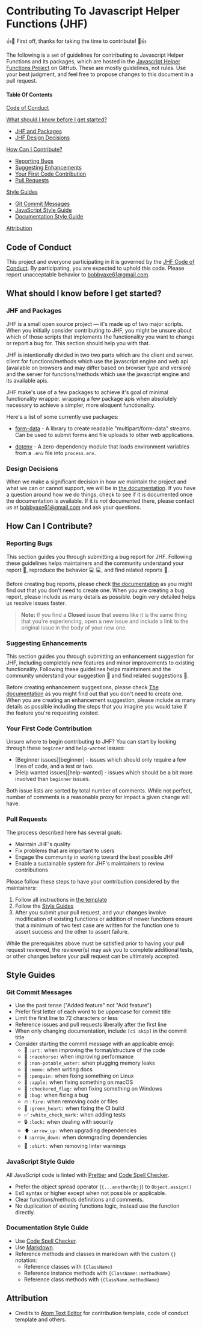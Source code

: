 # Contributing To Javascript Helper Functions (JHF)

:+1::tada: First off, thanks for taking the time to contribute! :tada::+1:

The following is a set of guidelines for contributing to Javascript Helper Functions and its packages, which are hosted in the [Javascript Helper Functions Project](https://github.com/bobbyaxe61/javascript-helper-functions) on GitHub. These are mostly guidelines, not rules. Use your best judgment, and feel free to propose changes to this document in a pull request.

#### Table Of Contents

[Code of Conduct](#code-of-conduct)

[What should I know before I get started?](#what-should-i-know-before-i-get-started)
  * [JHF and Packages](#jhf-and-packages)
  * [JHF Design Decisions](#design-decisions)

[How Can I Contribute?](#how-can-i-contribute)
  * [Reporting Bugs](#reporting-bugs)
  * [Suggesting Enhancements](#suggesting-enhancements)
  * [Your First Code Contribution](#your-first-code-contribution)
  * [Pull Requests](#pull-requests)

[Style Guides](#style-guides)
  * [Git Commit Messages](#git-commit-messages)
  * [JavaScript Style Guide](#javascript-style-guide)
  * [Documentation Style Guide](#documentation-style-guide)

[Attribution](#attribution)


## Code of Conduct

This project and everyone participating in it is governed by the [JHF Code of Conduct](CODE_OF_CONDUCT.md). By participating, you are expected to uphold this code. Please report unacceptable behavior to [bobbyaxe61@gmail.com](mailto:bobbyaxe61@gmail.com).


## What should I know before I get started?

### JHF and Packages

JHF is a small open source project &mdash; it's made up of two major scripts. When you initially consider contributing to JHF, you might be unsure about which of those scripts that implements the functionality you want to change or report a bug for. This section should help you with that.

JHF is intentionally divided in two two parts which are the client and server. client for functions/methods which use the javascript engine and web api (available on browsers and may differ based on browser type and version) and the server for functions/methods which use the javascript engine and its available apis.

JHF make's use of a few packages to achieve it's goal of minimal functionality wrapper. wrapping a few package apis when absolutely necessary to achieve a simpler, more eloquent functionality.

Here's a list of some currently use packages:

* [form-data](https://github.com/form-data/form-data) - A library to create readable "multipart/form-data" streams. Can be used to submit forms and file uploads to other web applications.

* [dotenv](https://github.com/motdotla/dotenv) - A zero-dependency module that loads environment variables from a `.env` file into `process.env`.

### Design Decisions

When we make a significant decision in how we maintain the project and what we can or cannot support, we will be in [the documentation](./documentation/documentation.md). If you have a question around how we do things, check to see if it is documented once the documentation is available. If it is *not* documented there, please contact us at [bobbyaxe61@gmail.com](mailto:bobbyaxe61@gmail.com) and ask your questions.


## How Can I Contribute?

### Reporting Bugs

This section guides you through submitting a bug report for JHF. Following these guidelines helps maintainers and the community understand your report :pencil:, reproduce the behavior :computer: :computer:, and find related reports :mag_right:.

Before creating bug reports, please check [the documentation](./documentation/documentation.md) as you might find out that you don't need to create one. When you are creating a bug report, please include as many details as possible. begin very detailed helps us resolve issues faster.

> **Note:** If you find a **Closed** issue that seems like it is the same thing that you're experiencing, open a new issue and include a link to the original issue in the body of your new one.

### Suggesting Enhancements

This section guides you through submitting an enhancement suggestion for JHF, including completely new features and minor improvements to existing functionality. Following these guidelines helps maintainers and the community understand your suggestion :pencil: and find related suggestions :mag_right:.

Before creating enhancement suggestions, please check [The documentation](./documentation/documentation.md) as you might find out that you don't need to create one. When you are creating an enhancement suggestion, please include as many details as possible including the steps that you imagine you would take if the feature you're requesting existed.

### Your First Code Contribution

Unsure where to begin contributing to JHF? You can start by looking through these `beginner` and `help-wanted` issues:

* [Beginner issues][beginner] - issues which should only require a few lines of code, and a test or two.
* [Help wanted issues][help-wanted] - issues which should be a bit more involved than `beginner` issues.

Both issue lists are sorted by total number of comments. While not perfect, number of comments is a reasonable proxy for impact a given change will have.

### Pull Requests

The process described here has several goals:

- Maintain JHF's quality
- Fix problems that are important to users
- Engage the community in working toward the best possible JHF
- Enable a sustainable system for JHF's maintainers to review contributions

Please follow these steps to have your contribution considered by the maintainers:

1. Follow all instructions in [the template](PULL_REQUEST_TEMPLATE.md)
2. Follow the [Style Guides](#style-guides)
3. After you submit your pull request, and your changes involve modification of existing functions or addition of newer functions ensure that a minimum of two test case are written for the function one to assert success and the other to assert failure.

While the prerequisites above must be satisfied prior to having your pull request reviewed, the reviewer(s) may ask you to complete additional tests, or other changes before your pull request can be ultimately accepted.

## Style Guides

### Git Commit Messages

* Use the past tense ("Added feature" not "Add feature")
* Prefer first letter of each word to be uppercase for commit title
* Limit the first line to 72 characters or less
* Reference issues and pull requests liberally after the first line
* When only changing documentation, include `[ci skip]` in the commit title
* Consider starting the commit message with an applicable emoji:
    * :art: `:art:` when improving the format/structure of the code
    * :racehorse: `:racehorse:` when improving performance
    * :non-potable_water: `:non-potable_water:` when plugging memory leaks
    * :memo: `:memo:` when writing docs
    * :penguin: `:penguin:` when fixing something on Linux
    * :apple: `:apple:` when fixing something on macOS
    * :checkered_flag: `:checkered_flag:` when fixing something on Windows
    * :bug: `:bug:` when fixing a bug
    * :fire: `:fire:` when removing code or files
    * :green_heart: `:green_heart:` when fixing the CI build
    * :white_check_mark: `:white_check_mark:` when adding tests
    * :lock: `:lock:` when dealing with security
    * :arrow_up: `:arrow_up:` when upgrading dependencies
    * :arrow_down: `:arrow_down:` when downgrading dependencies
    * :shirt: `:shirt:` when removing linter warnings

### JavaScript Style Guide

All JavaScript code is linted with [Prettier](https://prettier.io/) and [Code Spell Checker](https://github.com/streetsidesoftware/vscode-spell-checker).

* Prefer the object spread operator (`{...anotherObj}`) to `Object.assign()`
* Es6 syntax or higher except when not possible or applicable.
* Clear functions/methods definitions and comments.
* No duplication of existing functions logic, instead use the function directly.

### Documentation Style Guide

* Use [Code Spell Checker](https://github.com/streetsidesoftware/vscode-spell-checker).
* Use [Markdown](https://daringfireball.net/projects/markdown).
* Reference methods and classes in markdown with the custom `{}` notation:
    * Reference classes with `{ClassName}`
    * Reference instance methods with `{ClassName::methodName}`
    * Reference class methods with `{ClassName.methodName}`

## Attribution

* Credits to [Atom Text Editor](https://github.com/atom/atom) for contribution template, code of conduct template and others.